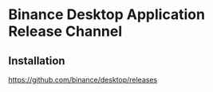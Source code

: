 # Binance Desktop Application Release Channel

## Installation

https://github.com/binance/desktop/releases
